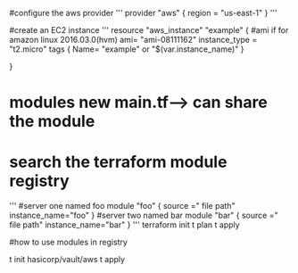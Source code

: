 #configure the aws provider
'''
provider "aws" {
    region = "us-east-1"
}
'''

#create an EC2 instance
'''
resource "aws_instance" "example" {
    #ami if for amazon linux 2016.03.0(hvm)
    ami= "ami-08111162"
    instance_type = "t2.micro"
    tags {
        Name= "example" or "$(var.instance_name)"
    }
    
}

# modules new main.tf--> can share the module
# search the terraform module registry

'''
#server one named foo
module "foo" {
    source =" file path"
    instance_name="foo"
}
#server two named bar
module "bar" {
    source =" file path"
    instance_name="bar"
}
'''
terraform init
t plan
t apply

#how to use modules in registry

t init hasicorp/vault/aws
t apply
